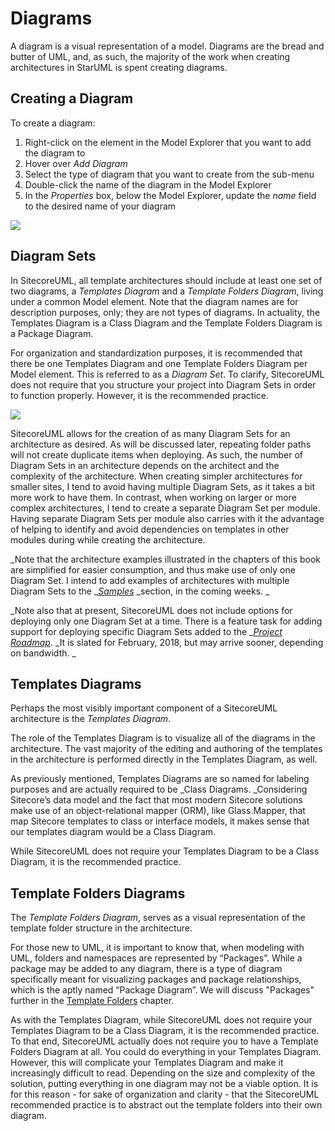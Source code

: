 # Diagrams

A diagram is a visual representation of a model. Diagrams are the bread and butter of UML, and, as such, the majority of the work when creating architectures in StarUML is spent creating diagrams.

## Creating a Diagram

To create a diagram:

1. Right-click on the element in the Model Explorer that you want to add the diagram to
2. Hover over _Add Diagram_
3. Select the type of diagram that you want to create from the sub-menu
4. Double-click the name of the diagram in the Model Explorer
5. In the _Properties_ box, below the Model Explorer, update the _name_ field to the desired name of your diagram

![](https://github.com/zkniebel/SitecoreUML/blob/master/assets/StarUML-Diagrams-Add.png?raw=true)

## Diagram Sets

In SitecoreUML, all template architectures should include at least one set of two diagrams, a _Templates Diagram_ and a _Template Folders Diagram_, living under a common Model element. Note that the diagram names are for description purposes, only; they are not types of diagrams. In actuality, the Templates Diagram is a Class Diagram and the Template Folders Diagram is a Package Diagram.

For organization and standardization purposes, it is recommended that there be one Templates Diagram and one Template Folders Diagram per Model element. This is referred to as a _Diagram Set_. To clarify, SitecoreUML does not require that you structure your project into Diagram Sets in order to function properly. However, it is the recommended practice.

![](https://github.com/zkniebel/SitecoreUML/blob/master/assets/StarUML-Diagrams-DiagramSet.png?raw=true)

SitecoreUML allows for the creation of as many Diagram Sets for an architecture as desired. As will be discussed later, repeating folder paths will not create duplicate items when deploying. As such, the number of Diagram Sets in an architecture depends on the architect and the complexity of the architecture. When creating simpler architectures for smaller sites, I tend to avoid having multiple Diagram Sets, as it takes a bit more work to have them. In contrast, when working on larger or more complex architectures, I tend to create a separate Diagram Set per module. Having separate Diagram Sets per module also carries with it the advantage of helping to identify and avoid dependencies on templates in other modules during while creating the architecture.

_Note that the architecture examples illustrated in the chapters of this book are simplified for easier consumption, and thus make use of only one Diagram Set. I intend to add examples of architectures with multiple Diagram Sets to the _[_Samples_](/Samples) _section, in the coming weeks. _

_Note also that at present, SitecoreUML does not include options for deploying only one Diagram Set at a time. There is a feature task for adding support for deploying specific Diagram Sets added to the _[_Project Roadmap_](/chapter1.md). _It is slated for February, 2018, but may arrive sooner, depending on bandwidth. _

## Templates Diagrams

Perhaps the most visibly important component of a SitecoreUML architecture is the _Templates Diagram_.

The role of the Templates Diagram is to visualize all of the diagrams in the architecture. The vast majority of the editing and authoring of the templates in the architecture is performed directly in the Templates Diagram, as well.

As previously mentioned, Templates Diagrams are so named for labeling purposes and are actually required to be \_Class Diagrams. \_Considering Sitecore’s data model and the fact that most modern Sitecore solutions make use of an object-relational mapper \(ORM\), like Glass.Mapper, that map Sitecore templates to class or interface models, it makes sense that our templates diagram would be a Class Diagram.

While SitecoreUML does not require your Templates Diagram to be a Class Diagram, it is the recommended practice.

## Template Folders Diagrams

The _Template Folders Diagram_, serves as a visual representation of the template folder structure in the architecture.

For those new to UML, it is important to know that, when modeling with UML, folders and namespaces are represented by “Packages”. While a package may be added to any diagram, there is a type of diagram specifically meant for visualizing packages and package relationships, which is the aptly named “Package Diagram”. We will discuss "Packages" further in the [Template Folders](/guide/template-folders.md) chapter.

As with the Templates Diagram, while SitecoreUML does not require your Templates Diagram to be a Class Diagram, it is the recommended practice. To that end, SitecoreUML actually does not require you to have a Template Folders Diagram at all. You could do everything in your Templates Diagram. However, this will complicate your Templates Diagram and make it increasingly difficult to read. Depending on the size and complexity of the solution, putting everything in one diagram may not be a viable option. It is for this reason - for sake of organization and clarity - that the SitecoreUML recommended practice is to abstract out the template folders into their own diagram.

